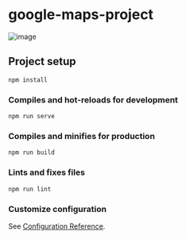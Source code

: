 # google-maps-project
![image](https://user-images.githubusercontent.com/19293614/110652450-70761e00-81cd-11eb-9b79-00154f921ed0.png)

## Project setup
```
npm install
```

### Compiles and hot-reloads for development
```
npm run serve
```

### Compiles and minifies for production
```
npm run build
```

### Lints and fixes files
```
npm run lint
```

### Customize configuration
See [Configuration Reference](https://cli.vuejs.org/config/).
